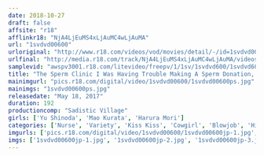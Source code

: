 ```yaml
---
date: 2018-10-27
draft: false
affsite: "r18"
afflinkr18: "NjA4LjEuMS4xLjAuMC4wLjAuMA"
url: "1svdvd00600"
urloriginal: "http://www.r18.com/videos/vod/movies/detail/-/id=1svdvd00600"
urlfinal: "http://media.r18.com/track/NjA4LjEuMS4xLjAuMC4wLjAuMA/videos/vod/movies/detail/-/id=1svdvd00600"
samplevid: "awspv3001.r18.com/litevideo/freepv/1/1sv/1svdvd600/1svdvd600_dmb_w.mp4"
title: "The Sperm Clinic I Was Having Trouble Making A Sperm Donation, When The Nurse Came Up To Me With A Smile And Asked, 'Do You Need Any Help?' She Gave Me A High Powered Blowjob, Rode My Face, And Gave Me Slobbering Wet Kisses, And Anything And Everything To Help A Patient Out...!"
mainimgurl: "pics.r18.com/digital/video/1svdvd00600/1svdvd00600ps.jpg"
mainimgs: "1svdvd00600ps.jpg"
releasedate: "May 18, 2017"
duration: 192
productioncomp: "Sadistic Village"
girls: ['Yu Shinoda', 'Mao Kurata', 'Harura Mori']
categories: ['Nurse', 'Variety', 'Kiss Kiss', 'Cowgirl', 'Blowjob', 'Hi-Def']
imgurls: ['pics.r18.com/digital/video/1svdvd00600/1svdvd00600jp-1.jpg', 'pics.r18.com/digital/video/1svdvd00600/1svdvd00600jp-2.jpg', 'pics.r18.com/digital/video/1svdvd00600/1svdvd00600jp-3.jpg', 'pics.r18.com/digital/video/1svdvd00600/1svdvd00600jp-4.jpg', 'pics.r18.com/digital/video/1svdvd00600/1svdvd00600jp-5.jpg', 'pics.r18.com/digital/video/1svdvd00600/1svdvd00600jp-6.jpg', 'pics.r18.com/digital/video/1svdvd00600/1svdvd00600jp-7.jpg', 'pics.r18.com/digital/video/1svdvd00600/1svdvd00600jp-8.jpg', 'pics.r18.com/digital/video/1svdvd00600/1svdvd00600jp-9.jpg', 'pics.r18.com/digital/video/1svdvd00600/1svdvd00600jp-10.jpg', 'pics.r18.com/digital/video/1svdvd00600/1svdvd00600jp-11.jpg', 'pics.r18.com/digital/video/1svdvd00600/1svdvd00600jp-12.jpg', 'pics.r18.com/digital/video/1svdvd00600/1svdvd00600jp-13.jpg', 'pics.r18.com/digital/video/1svdvd00600/1svdvd00600jp-14.jpg', 'pics.r18.com/digital/video/1svdvd00600/1svdvd00600jp-15.jpg', 'pics.r18.com/digital/video/1svdvd00600/1svdvd00600jp-16.jpg', 'pics.r18.com/digital/video/1svdvd00600/1svdvd00600jp-17.jpg', 'pics.r18.com/digital/video/1svdvd00600/1svdvd00600jp-18.jpg', 'pics.r18.com/digital/video/1svdvd00600/1svdvd00600jp-19.jpg', 'pics.r18.com/digital/video/1svdvd00600/1svdvd00600jp-20.jpg']
imgs: ['1svdvd00600jp-1.jpg', '1svdvd00600jp-2.jpg', '1svdvd00600jp-3.jpg', '1svdvd00600jp-4.jpg', '1svdvd00600jp-5.jpg', '1svdvd00600jp-6.jpg', '1svdvd00600jp-7.jpg', '1svdvd00600jp-8.jpg', '1svdvd00600jp-9.jpg', '1svdvd00600jp-10.jpg', '1svdvd00600jp-11.jpg', '1svdvd00600jp-12.jpg', '1svdvd00600jp-13.jpg', '1svdvd00600jp-14.jpg', '1svdvd00600jp-15.jpg', '1svdvd00600jp-16.jpg', '1svdvd00600jp-17.jpg', '1svdvd00600jp-18.jpg', '1svdvd00600jp-19.jpg', '1svdvd00600jp-20.jpg']
---
```

